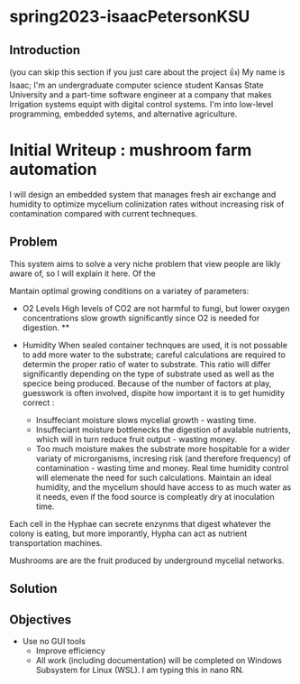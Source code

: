 # spring2023-isaacPetersonKSU

## Introduction 
(you can skip this section if you just care about the project 👍)
My name is Isaac; I'm an undergraduate computer science student Kansas State University and a part-time software engineer at a company that makes Irrigation systems equipt with digital control systems. I'm into low-level programming, embedded sytems, and alternative agriculture. 


 
# Initial Writeup : mushroom farm automation
I will design an embedded system that manages fresh air exchange and humidity to optimize mycelium colinization rates without increasing risk of contamination compared with current techneques. 

## Problem
This system aims to solve a very niche problem that view people are likly aware of, so I will explain it here. Of the 

Mantain optimal growing conditions on a variatey of parameters:
* O2 Levels
	High levels of CO2 are not harmful to fungi, but lower oxygen concentrations slow growth significantly since O2 is needed for digestion. 
** 
 
* Humidity
	When sealed container technques are used, it is not possable to add more water to the substrate; careful calculations are required to determin the proper ratio of water to substrate. This ratio will differ significantly depending on the type of substrate used as well as the specice being produced. Because of the number of factors at play, guesswork is often involved, dispite how  important it is to get humidity correct : 
	* Insuffeciant moisture slows mycelial growth - wasting time.
	* Insuffeciant moisture bottlenecks the digestion of avalable nutrients, which will in turn reduce fruit output - wasting money.
	* Too much moisture makes the substrate more hospitable for a wider variaty of microrganisms, incresing risk (and therefore frequency) of contamination - wasting time and money.
Real time humidity control will elemenate the need for such calculations. Maintain an ideal humidity, and the mycelium should have access to as much water as it needs, even if the food source is compleatly dry at inoculation time. 




 Each cell in the Hyphae can secrete enzynms that digest whatever the colony is eating, but more imporantly, Hypha can act as nutrient transportation machines. 



Mushrooms are are the fruit produced by underground mycelial networks.

## Solution

## Objectives

* Use no GUI tools
	* Improve efficiency 
	* All work (including documentation) will be completed on Windows Subsystem for Linux (WSL). I am typing this in nano RN.

